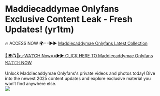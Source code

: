 # Maddiecaddymae Onlyfans Exclusive Content Leak - Fresh Updates! (yr1tm)

🔥 ACCESS NOW 🌍==►► <a href="https://tinyurl.com/kvy9nzfs" rel="nofollow">Maddiecaddymae Onlyfans Latest Collection</a>
<br><br>
[🔴🌍📺📱👉WA𝚃CH Now==►► CLICK HERE TO Maddiecaddymae Onlyfans 𝚆𝙰𝚃𝙲𝙷 NOW](https://tinyurl.com/kvy9nzfs)
<br><br>
Unlock Maddiecaddymae Onlyfans's private videos and photos today! Dive into the newest 2025 content updates and explore exclusive material you won’t find anywhere else.
<br>
<a href="https://tinyurl.com/kvy9nzfs" rel="nofollow" data-target="animated-image.originalLink"><img src="https://camo.githubusercontent.com/8a4f000d20f83aca3bf7ec5f350d767afa0574a8a352519fd8cfa583a6f93a33/68747470733a2f2f692e696d6775722e636f6d2f644a486b345a712e676966" data-canonical-src="https://i.imgur.com/dJHk4Zq.gif" style="max-width: 100%; display: inline-block;" data-target="animated-image.originalImage"></a>
<br>

